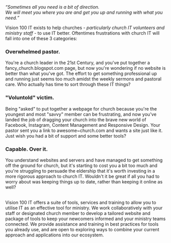 <div class="text-slab">
  <em><q>Sometimes all you need is a bit of direction. <br /> We will meet you where you are and get you up and running with what you need.</q></em>
</div>
<p class="lead">Vision 100 IT exists to help churches - <em>particularly church IT volunteers and ministry staff</em> - to use IT better. Oftentimes frustrations with church IT will fall into one of these 3 categories:</p>
<div class="example">
<div class="church-leader text-block-3">
<h3>Overwhelmed pastor.</h3>
<div>
You're a church leader in the 21st Century, and you've put together a fancy_church.blogspot.com page, but now you're wondering if no website is better than what you've got. The effort to get something professional up and running just seems too much amidst the weekly sermons and pastoral care. Who actually has time to sort through these IT things?</div></div>
<div class="church-volunteer text-block-3">
<h3>"Voluntold" victim.</h3>
<div>
Being "asked" to put together a webpage for church because you're the youngest and most "savvy" member can be frustrating, and now you've landed the job of dragging your church into the brave new world of Facebook, Instagram, Content Management and Responsive Design. Your pastor sent you a link to awesome~church.com and wants a site just like it. Just wish you had a bit of support and some better tools?</div></div>
<div class="IT-guru text-block-3">
<h3>Capable. Over it.</h3>
<div>
You understand websites and servers and have managed to get something off the ground for church, but it's starting to cost you a bit too much and you're struggling to persuade the eldership that it's worth investing in a more rigorous approach to church IT. Wouldn't it be great if all you had to worry about was keeping things up to date, rather than keeping it online as well?</div></div>
</div>
<br />
<p>Vision 100 IT offers a suite of tools, services and training to allow you to utilise IT as an effective tool for ministry. We work collaboratively with your staff or designated church member to develop a tailored website and package of tools to keep your newcomers informed and your ministry teams connected. We provide assistance and training in best practices for tools you already use, and are open to exploring ways to combine your current approach and applications into our ecosystem.</p>
